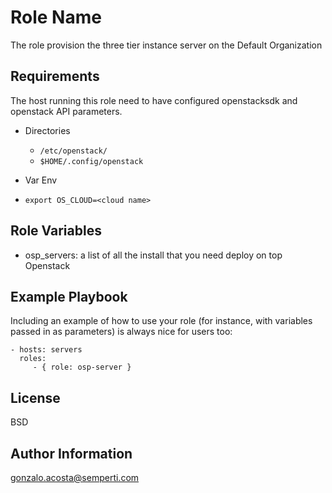 Role Name
=========

The role provision the three tier instance server on the Default Organization 

Requirements
------------

The host running this role need to have configured openstacksdk and openstack API parameters.

* Directories
  - `/etc/openstack/`
  - `$HOME/.config/openstack`

* Var Env
- `export OS_CLOUD=<cloud name>`

Role Variables
--------------

* osp_servers: a list of all the install that you need deploy on top Openstack
 
Example Playbook
----------------

Including an example of how to use your role (for instance, with variables passed in as parameters) is always nice for users too:

    - hosts: servers
      roles:
         - { role: osp-server }

License
-------

BSD

Author Information
------------------

gonzalo.acosta@semperti.com
